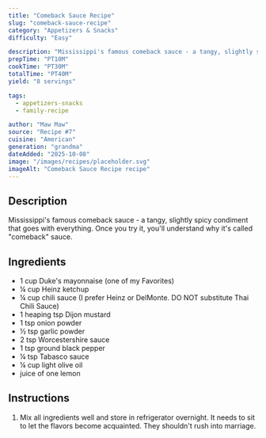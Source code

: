 ```yaml
---
title: "Comeback Sauce Recipe"
slug: "comeback-sauce-recipe"
category: "Appetizers & Snacks"
difficulty: "Easy"

description: "Mississippi's famous comeback sauce - a tangy, slightly spicy condiment that goes with everything. Once you try it, you'll understand why it's called comeback sauce."
prepTime: "PT10M"
cookTime: "PT30M"
totalTime: "PT40M"
yield: "8 servings"

tags:
  - appetizers-snacks
  - family-recipe

author: "Maw Maw"
source: "Recipe #7"
cuisine: "American"
generation: "grandma"
dateAdded: "2025-10-08"
image: "/images/recipes/placeholder.svg"
imageAlt: "Comeback Sauce Recipe recipe"
---
```


## Description

Mississippi's famous comeback sauce - a tangy, slightly spicy condiment that goes with everything. Once you try it, you'll understand why it's called "comeback" sauce.

## Ingredients

- 1 cup Duke's mayonnaise (one of my Favorites)
- ¼ cup Heinz ketchup
- ¼ cup chili sauce (I prefer Heinz or DelMonte. DO NOT substitute Thai Chili Sauce)
- 1 heaping tsp Dijon mustard
- 1 tsp onion powder
- ½ tsp garlic powder
- 2 tsp Worcestershire sauce
- 1 tsp ground black pepper
- ¼ tsp Tabasco sauce
- ¼ cup light olive oil
- juice of one lemon

## Instructions

1. Mix all ingredients well and store in refrigerator overnight. It needs to sit to let the flavors become acquainted. They shouldn't rush into marriage.